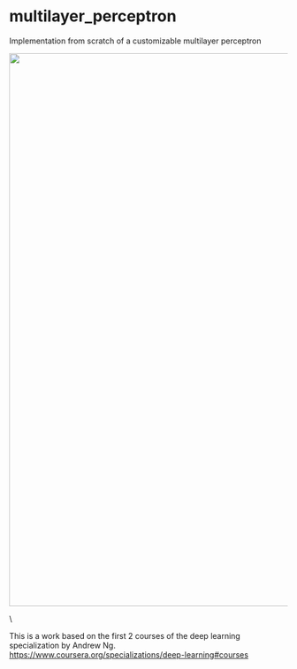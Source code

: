 # multilayer_perceptron
Implementation from scratch of a customizable multilayer perceptron

<img src="https://github.com/user-attachments/assets/1d51224a-bfba-4c43-944e-ffe02a65607f" width="1000">

\

This is a work based on the first 2 courses of the deep learning specialization by Andrew Ng.<br>
https://www.coursera.org/specializations/deep-learning#courses
